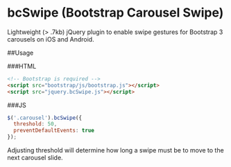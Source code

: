 # bcSwipe (Bootstrap Carousel Swipe)
Lightweight (> .7kb) jQuery plugin to enable swipe gestures for Bootstrap 3 carousels on iOS and Android.

##Usage

###HTML
````HTML
<!-- Bootstrap is required -->
<script src="bootstrap/js/bootstrap.js"></script>
<script src="jquery.bcSwipe.js"></script>
````
###JS
````javascript
$('.carousel').bcSwipe({
  threshold: 50,
  preventDefaultEvents: true
});
````

Adjusting threshold will determine how long a swipe must be to move to the next carousel slide.
